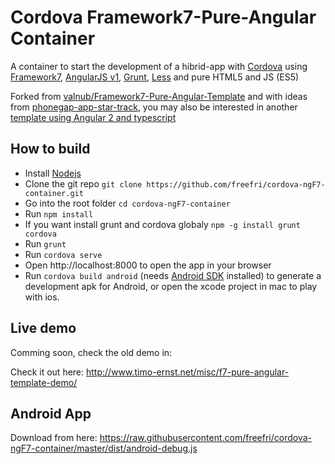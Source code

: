 # Cordova Framework7-Pure-Angular Container
A container to start the development of a hibrid-app with [Cordova](http://cordova.apache.org) using [Framework7](http://framework7.io/), [AngularJS v1](https://angularjs.org/), [Grunt](http://gruntjs.com/), [Less](http://lesscss.org/) and pure HTML5 and JS (ES5)

Forked from [valnub/Framework7-Pure-Angular-Template](https://github.com/valnub/Framework7-Pure-Angular-Template) and with ideas from [phonegap-app-star-track](https://github.com/phonegap/phonegap-app-star-track), you may also be interested in another [template using Angular 2 and typescript](https://github.com/valnub/Framework7-Typescript-Template)

## How to build

* Install [Nodejs](https://nodejs.org/en/download/)
* Clone the git repo `git clone https://github.com/freefri/cordova-ngF7-container.git`
* Go into the root folder `cd cordova-ngF7-container`
* Run `npm install`
* If you want install grunt and cordova globaly `npm -g install grunt cordova`
* Run `grunt`
* Run `cordova serve`
* Open http://localhost:8000 to open the app in your browser
* Run `cordova build android` (needs [Android SDK](https://developer.android.com/studio/install.html) installed) to generate a development apk for Android, or open the xcode project in mac to play with ios.


## Live demo

Comming soon, check the old demo in:

Check it out here: http://www.timo-ernst.net/misc/f7-pure-angular-template-demo/

## Android App

Download from here: https://raw.githubusercontent.com/freefri/cordova-ngF7-container/master/dist/android-debug.js

